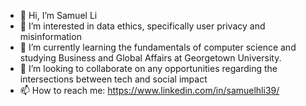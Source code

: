 - 👋 Hi, I’m Samuel Li
- 👀 I’m interested in data ethics, specifically user privacy and misinformation
- 🌱 I’m currently learning the fundamentals of computer science and studying Business and Global Affairs at Georgetown University.
- 💞️ I’m looking to collaborate on any opportunities regarding the intersections between tech and social impact
- 📫 How to reach me: https://www.linkedin.com/in/samuelhli39/

<!---
samhli-lab/samhli-lab is a ✨ special ✨ repository because its `README.md` (this file) appears on your GitHub profile.
You can click the Preview link to take a look at your changes.
--->
